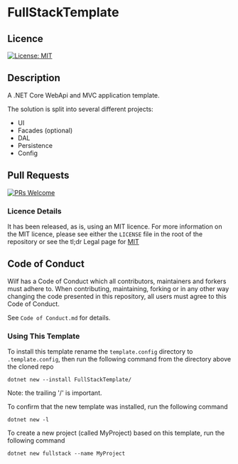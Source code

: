 # FullStackTemplate

## Licence
[![License: MIT](https://img.shields.io/badge/License-MIT-yellow.svg)](https://opensource.org/licenses/MIT)

## Description

A .NET Core WebApi and MVC application template.

The solution is split into several different projects:

- UI
- Facades (optional)
- DAL
- Persistence
- Config

## Pull Requests
[![PRs Welcome](https://img.shields.io/badge/PRs-welcome-brightgreen.svg?style=flat-square)](http://makeapullrequest.com)

### Licence Details

It has been released, as is, using an MIT licence. For more information on the MIT licence, please see either the `LICENSE` file in the root of the repository or see the tl;dr Legal page for [MIT](https://tldrlegal.com/license/mit-license)

## Code of Conduct
Wilf has a Code of Conduct which all contributors, maintainers and forkers must adhere to. When contributing, maintaining, forking or in any other way changing the code presented in this repository, all users must agree to this Code of Conduct.

See `Code of Conduct.md` for details.

### Using This Template

To install this template rename the `template.config` directory to `.template.config`, then run the following command from the directory above the cloned repo

    dotnet new --install FullStackTemplate/

Note: the trailing '/' is important.

To confirm that the new template was installed, run the following command

    dotnet new -l

To create a new project (called MyProject) based on this template, run the following command

    dotnet new fullstack --name MyProject

